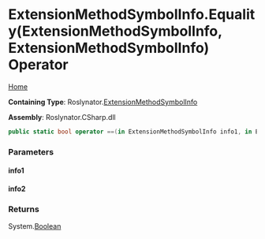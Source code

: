 <a name="_top"></a>

# ExtensionMethodSymbolInfo\.Equality\(ExtensionMethodSymbolInfo, ExtensionMethodSymbolInfo\) Operator

[Home](../../../README.md#_top)

**Containing Type**: Roslynator\.[ExtensionMethodSymbolInfo](../README.md#_top)

**Assembly**: Roslynator\.CSharp\.dll

```csharp
public static bool operator ==(in ExtensionMethodSymbolInfo info1, in ExtensionMethodSymbolInfo info2)
```

### Parameters

#### info1

#### info2

### Returns

System\.[Boolean](https://docs.microsoft.com/en-us/dotnet/api/system.boolean)

